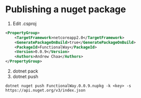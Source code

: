 # Publishing a nuget package

1. Edit .csproj

```xml
<PropertyGroup>
    <TargetFramework>netcoreapp2.0</TargetFramework>
    <GeneratePackageOnBuild>true</GeneratePackageOnBuild>
    <PackageId>FunctionalWay</PackageId>
    <Version>0.0.9</Version>
    <Authors>Andrew Chaa</Authors>
</PropertyGroup>
```

2. dotnet pack
3. dotnet push


```
dotnet nuget push FunctionalWay.0.0.9.nupkg -k <key> -s https://api.nuget.org/v3/index.json
```
